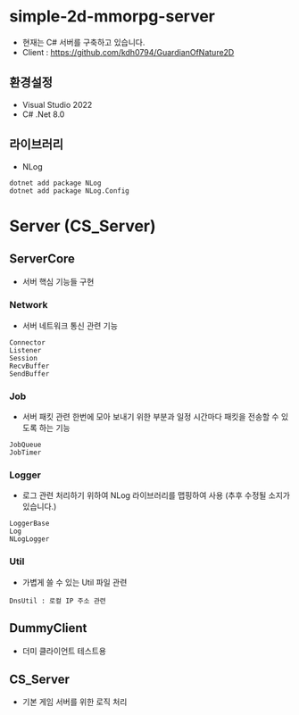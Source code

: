 # simple-2d-mmorpg-server
- 현재는 C# 서버를 구축하고 있습니다.
- Client : https://github.com/kdh0794/GuardianOfNature2D  
## 환경설정
- Visual Studio 2022
- C# .Net 8.0

## 라이브러리
- NLog
```
dotnet add package NLog
dotnet add package NLog.Config
```

# Server (CS_Server)
## ServerCore
- 서버 핵심 기능들 구현
### Network
- 서버 네트워크 통신 관련 기능
```
Connector
Listener
Session
RecvBuffer
SendBuffer
```
### Job
- 서버 패킷 관련 한번에 모아 보내기 위한 부분과 일정 시간마다 패킷을 전송할 수 있도록 하는 기능
```
JobQueue
JobTimer
```
### Logger
- 로그 관련 처리하기 위하여 NLog 라이브러리를 맵핑하여 사용 (추후 수정될 소지가 있습니다.)
```
LoggerBase
Log
NLogLogger
```
### Util
- 가볍게 쓸 수 있는 Util 파일 관련 
```
DnsUtil : 로컬 IP 주소 관련
```

## DummyClient
- 더미 클라이언트 테스트용

## CS_Server
- 기본 게임 서버를 위한 로직 처리
